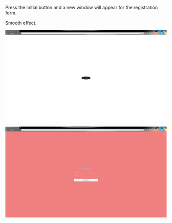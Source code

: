 Press the initial button and a new window will appear for the registration form.

Smooth effect.

[![](https://github.com/fernangon/open-close-registerwindow/blob/main/1.jpg)](https://github.com/fernangon/open-close-registerwindow/blob/main/1.jpg)

[![](https://github.com/fernangon/open-close-registerwindow/blob/main/2.jpg)](https://github.com/fernangon/open-close-registerwindow/blob/main/2.jpg)